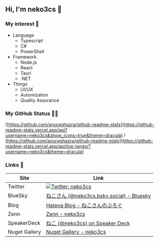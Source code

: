 ## Hi, I'm neko3cs 👋

### My interest 👀

- Language
  - Typescript
  - C#
  - PowerShell
- Framework
  - Node.js
  - React
  - Tauri
  - .NET
- Things
  - UI/UX
  - Automization
  - Quality Assurance

### My GitHub Status 🐙🐱

![https://github.com/anuraghazra/github-readme-stats](https://github-readme-stats.vercel.app/api?username=neko3cs&show_icons=true&theme=dracula)
![https://github.com/anuraghazra/github-readme-stats](https://github-readme-stats.vercel.app/api/top-langs/?username=neko3cs&theme=dracula)

### Links 🔗

| Site          | Link                                                                                                               |
| ------------- | ------------------------------------------------------------------------------------------------------------------ |
| Twitter       | [![Twitter: neko3cs](https://img.shields.io/twitter/follow/neko3cs.svg?style=social)](https://twitter.com/neko3cs) |
| BlueSky       | [ねこさん (@neko3cs.bsky.social) - Bluesky](https://bsky.app/profile/neko3cs.bsky.social)                          |
| Blog          | [Hatena Blog - ねこさんのぶろぐ](https://www.neko3cs.net/)                                                         |
| Zenn          | [Zenn - neko3cs](https://zenn.dev/neko3cs)                                                                         |
|SpeakerDeck    | [ねこ (@neko3cs) on Speaker Deck](https://speakerdeck.com/neko3cs)                                                 |
| Nuget Gallery | [Nuget Gallery - neko3cs](https://www.nuget.org/profiles/neko3cs)                                                  |
